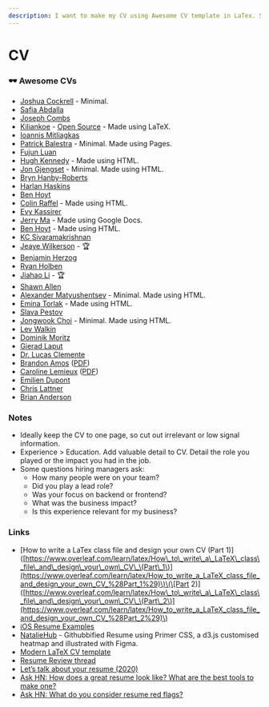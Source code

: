 ```yaml
---
description: I want to make my CV using Awesome CV template in LaTex. See the links below
---
```


# CV

### 🕶 Awesome CVs

* [Joshua Cockrell](http://joshcockrell.com/joshua_cockrell_resume.pdf) - Minimal.
* [Safia Abdalla](https://cloudup.com/cqozUYp889k)
* [Joseph Combs](https://www.josephecombs.com/resume/)
* [Kiliankoe](http://kilian.io/assets/files/cv.pdf) - [Open Source](https://github.com/kiliankoe/cv) - Made using LaTeX.
* [Ioannis Mitliagkas](http://mitliagkas.github.io/cv.pdf)
* [Patrick Balestra](https://patrickbalestra.com/CV.pdf) - Minimal. Made using Pages.
* [Fujun Luan](http://www.cs.cornell.edu/~fujun/files/Fujun_cv.pdf)
* [Hugh Kennedy](http://hughsk.io/resume/) - Made using HTML.
* [Jon Gjengset](https://thesquareplanet.com/cv/) - Minimal. Made using HTML.
* [Bryn Hanby-Roberts](http://bryn.co.uk/cv.pdf)
* [Harlan Haskins](https://www.harlanhaskins.com/files/Resume.pdf)
* [Ben Hoyt](http://benhoyt.com/cv/)
* [Colin Raffel](http://colinraffel.com/cv.html) - Made using HTML.
* [Evy Kassirer](http://www.evykassirer.com/resume)
* [Jerry Ma](https://docs.google.com/document/d/1F16GPu8A0TV1esJHrl9gA5o21OPRLG58kSxdi6dG_48/edit) - Made using Google Docs.
* [Ben Hoyt](https://benhoyt.com/cv/) - Made using HTML.
* [KC Sivaramakrishnan](http://kcsrk.info/cv/cv.pdf)
* [Jeaye Wilkerson](https://jeaye.com/resume.pdf) - 🏆
* [Benjamin Herzog](https://blog.benchr.de/cv.pdf)
* [Ryan Holben](https://ryan-holben.github.io/assets/pdf/Resume.pdf)
* [Jiahao Li](http://ljh.me/resume/) - 🏆
* [Shawn Allen](http://secularproducts.com/cv/)
* [Alexander Matyushentsev](https://alexmt.github.io/resume/) - Minimal. Made using HTML.
* [Emina Torlak](https://homes.cs.washington.edu/~emina/cv.html) - Made using HTML.
* [Slava Pestov](https://docs.google.com/document/d/17IddUbocCQhmx_mCcycij6Dmmn-c0ReZqLWzY-idt-Q/edit)
* [Jongwook Choi](https://wook.kr/cv.html) - Minimal. Made using HTML.
* [Lev Walkin](http://lionet.info/CV)
* [Dominik Moritz](https://www.domoritz.de/cv/)
* [Gierad Laput](https://www.gierad.com/cv/GieradLaput-CVWeb.pdf)
* [Dr. Lucas Clemente](https://clemente.io/)
* [Brandon Amos](http://bamos.github.io/) \([PDF](http://bamos.github.io/data/cv.pdf)\)
* [Caroline Lemieux](https://www.carolemieux.com/) \([PDF](https://www.carolemieux.com/caroline-lemieux-resume.pdf)\)
* [Emilien Dupont](https://emiliendupont.github.io/resume/)
* [Chris Lattner](http://nondot.org/sabre/Resume.html)
* [Brian Anderson](https://brson.github.io/resume.html)

### Notes

* Ideally keep the CV to one page, so cut out irrelevant or low signal information.
* Experience &gt; Education. Add valuable detail to CV. Detail the role you played or the impact you had in the job.
* Some questions hiring managers ask:
  * How many people were on your team?
  * Did you play a lead role?
  * Was your focus on backend or frontend?
  * What was the business impact?
  * Is this experience relevant for my business?

### Links

* \[How to write a LaTex class file and design your own CV \(Part 1\)\]\([https://www.overleaf.com/learn/latex/How\_to\_write\_a\_LaTeX\_class\_file\_and\_design\_your\_own\_CV\_\(Part\_1\)](https://www.overleaf.com/learn/latex/How_to_write_a_LaTeX_class_file_and_design_your_own_CV_%28Part_1%29)\)\(\[Part 2\)\]\([https://www.overleaf.com/learn/latex/How\_to\_write\_a\_LaTeX\_class\_file\_and\_design\_your\_own\_CV\_\(Part\_2\)](https://www.overleaf.com/learn/latex/How_to_write_a_LaTeX_class_file_and_design_your_own_CV_%28Part_2%29)\)
* [iOS Resume Examples](https://www.raywenderlich.com/54029/ios-developer-resume-examples)
* [NatalieHub](https://github.com/nataliemarleny/nataliemarleny.github.io) - Githubbified Resume using Primer CSS, a d3.js customised heatmap and illustrated with Figma.
* [Modern LaTeX CV template](https://github.com/fanzeyi/cv)
* [Resume Review thread](https://dev.to/kaydacode/resume-review-1oei)
* [Let’s talk about your resume \(2020\)](https://hugogiraudel.com/2020/01/13/lets-talk-about-your-resume/)
* [Ask HN: How does a great resume look like? What are the best tools to make one?](https://news.ycombinator.com/item?id=16659255)
* [Ask HN: What do you consider resume red flags?](https://news.ycombinator.com/item?id=16982575)

